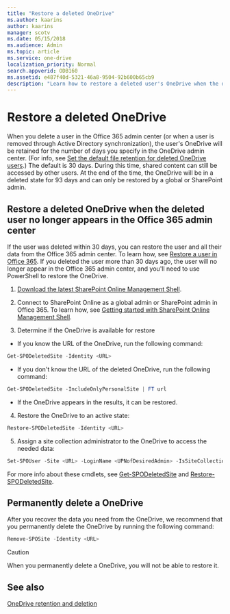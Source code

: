 ```yaml
---
title: "Restore a deleted OneDrive"
ms.author: kaarins
author: kaarins
manager: scotv
ms.date: 05/15/2018
ms.audience: Admin
ms.topic: article
ms.service: one-drive
localization_priority: Normal
search.appverid: ODB160
ms.assetid: e487f40d-5321-46a8-9504-92b600b65cb9
description: "Learn how to restore a deleted user's OneDrive when the deleted user no longer appears in the Office 365 admin center."
---
```


# Restore a deleted OneDrive

When you delete a user in the Office 365 admin center (or when a user is removed through Active Directory synchronization), the user's OneDrive will be retained for the number of days you specify in the OneDrive admin center. (For info, see [Set the default file retention for deleted OneDrive users](set-retention.md).) The default is 30 days. During this time, shared content can still be accessed by other users. At the end of the time, the OneDrive will be in a deleted state for 93 days and can only be restored by a global or SharePoint admin.
  
## Restore a deleted OneDrive when the deleted user no longer appears in the Office 365 admin center

If the user was deleted within 30 days, you can restore the user and all their data from the Office 365 admin center. To learn how, see [Restore a user in Office 365](https://support.office.com/article/2c261e42-5dd1-48b0-845f-2a016d29cfc1). If you deleted the user more than 30 days ago, the user will no longer appear in the Office 365 admin center, and you'll need to use PowerShell to restore the OneDrive. 
  
1. [Download the latest SharePoint Online Management Shell](https://go.microsoft.com/fwlink/p/?LinkId=255251).
    
2. Connect to SharePoint Online as a global admin or SharePoint admin in Office 365. To learn how, see [Getting started with SharePoint Online Management Shell](https://go.microsoft.com/fwlink/?linkid=869066).
    
3. Determine if the OneDrive is available for restore
    
  - If you know the URL of the OneDrive, run the following command: 
    
  ```PowerShell
  Get-SPODeletedSite -Identity <URL>
  ```

  - If you don't know the URL of the deleted OneDrive, run the following command:
    
  ```PowerShell
  Get-SPODeletedSite -IncludeOnlyPersonalSite | FT url
  ```

  - If the OneDrive appears in the results, it can be restored.
    
4. Restore the OneDrive to an active state:
    
  ```PowerShell
  Restore-SPODeletedSite -Identity <URL>
  ```

5. Assign a site collection administrator to the OneDrive to access the needed data:
    
  ```PowerShell
  Set-SPOUser -Site <URL> -LoginName <UPNofDesiredAdmin> -IsSiteCollectionAdmin $True
  ```

For more info about these cmdlets, see [Get-SPODeletedSite](https://go.microsoft.com/fwlink/?linkid=874326) and [Restore-SPODeletedSite](https://go.microsoft.com/fwlink/?linkid=874327).
  
## Permanently delete a OneDrive

After you recover the data you need from the OneDrive, we recommend that you permanently delete the OneDrive by running the following command:
  
```PowerShell
Remove-SPOSite -Identity <URL>
```

> [!CAUTION]
> When you permanently delete a OneDrive, you will not be able to restore it. 
  
## See also

[OneDrive retention and deletion](retention-and-deletion.md)

